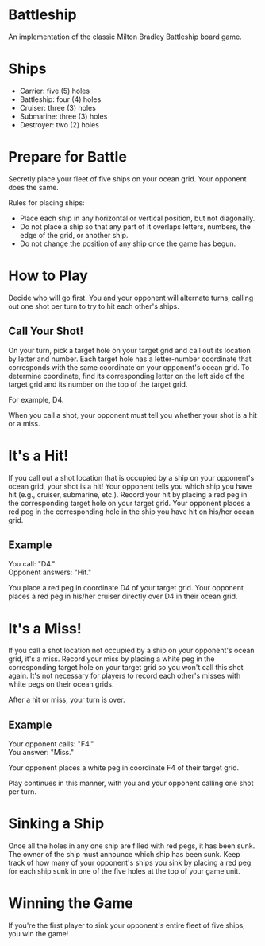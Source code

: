 # Battleship
An implementation of the classic Milton Bradley Battleship board game.

# Ships
* Carrier: five (5) holes
* Battleship: four (4) holes
* Cruiser: three (3) holes
* Submarine: three (3) holes
* Destroyer: two (2) holes

# Prepare for Battle
Secretly place your fleet of five ships on your ocean grid.  Your opponent does the same.

Rules for placing ships:
* Place each ship in any horizontal or vertical position, but not diagonally.
* Do not place a ship so that any part of it overlaps letters, numbers, the edge of the grid, or another ship.
* Do not change the position of any ship once the game has begun.

# How to Play
Decide who will go first.  You and your opponent will alternate turns, calling out one shot per turn to try to
hit each other's ships.

## Call Your Shot!
On your turn, pick a target hole on your target grid and call out its location by letter and number.
Each target hole has a letter-number coordinate that corresponds with the same coordinate on your opponent's
ocean grid.  To determine coordinate, find its corresponding letter on the left side of the target grid and
its number on the top of the target grid.

For example, D4.

When you call a shot, your opponent must tell you whether your shot is a hit or a miss.

# It's a Hit!
If you call out a shot location that is occupied by a ship on your opponent's ocean grid, your shot is a hit!
Your opponent tells you which ship you have hit (e.g., cruiser, submarine, etc.).  Record your hit by placing a
red peg in the corresponding target hole on your target grid.  Your opponent places a red peg in the corresponding
hole in the ship you have hit on his/her ocean grid.

## Example
You call: "D4."
<BR>
Opponent answers: "Hit."

You place a red peg in coordinate D4 of your target grid.  Your opponent places a red peg in his/her cruiser directly
over D4 in their ocean grid.

# It's a Miss!
If you call a shot location not occupied by a ship on your opponent's ocean grid, it's a miss.  Record your miss by
placing a white peg in the corresponding target hole on your target grid so you won't call this shot again.  It's not
necessary for players to record each other's misses with white pegs on their ocean grids.

After a hit or miss, your turn is over.

## Example
Your opponent calls: "F4."
<BR>
You answer: "Miss."

Your opponent places a white peg in coordinate F4 of their target grid.

Play continues in this manner, with you and your opponent calling one shot per turn.

# Sinking a Ship
Once all the holes in any one ship are filled with red pegs, it has been sunk.  The owner of the ship must announce
which ship has been sunk.  Keep track of how many of your opponent's ships you sink by placing a red peg for each
ship sunk in one of the five holes at the top of your game unit.

# Winning the Game
If you're the first player to sink your opponent's entire fleet of five ships, you win the game!
